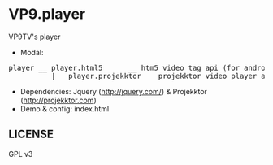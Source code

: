 VP9.player
==========

VP9TV's player

- Modal:
<pre>player __ player.html5      __ htm5 video tag api (for android mobile)
          |__ player.projekktor __ projekktor video player api (for destop version)</pre>
- Dependencies: Jquery (http://jquery.com/) & Projekktor (http://projekktor.com)
- Demo & config: index.html

<h2>LICENSE</h2>
GPL v3
